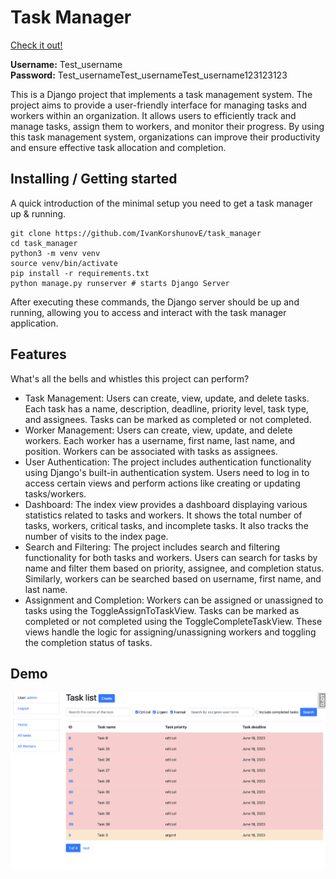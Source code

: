 # Task Manager
[Check it out!](https://task-manager-y3r3.onrender.com/)

**Username:** Test_username  
**Password:** Test_usernameTest_usernameTest_username123123123

This is a Django project that implements a task management system. The project aims to provide a user-friendly interface for managing tasks and workers within an organization. It allows users to efficiently track and manage tasks, assign them to workers, and monitor their progress. By using this task management system, organizations can improve their productivity and ensure effective task allocation and completion.

## Installing / Getting started

A quick introduction of the minimal setup you need to get a task manager up &
running.

```shell
git clone https://github.com/IvanKorshunovE/task_manager
cd task_manager
python3 -m venv venv
source venv/bin/activate
pip install -r requirements.txt
python manage.py runserver # starts Django Server
```

After executing these commands, the Django server should be up and running, allowing you to access and interact with the task manager application.

## Features

What's all the bells and whistles this project can perform?
* Task Management: Users can create, view, update, and delete tasks. Each task has a name, description, deadline, priority level, task type, and assignees. Tasks can be marked as completed or not completed.
* Worker Management: Users can create, view, update, and delete workers. Each worker has a username, first name, last name, and position. Workers can be associated with tasks as assignees.
* User Authentication: The project includes authentication functionality using Django's built-in authentication system. Users need to log in to access certain views and perform actions like creating or updating tasks/workers.
* Dashboard: The index view provides a dashboard displaying various statistics related to tasks and workers. It shows the total number of tasks, workers, critical tasks, and incomplete tasks. It also tracks the number of visits to the index page.
* Search and Filtering: The project includes search and filtering functionality for both tasks and workers. Users can search for tasks by name and filter them based on priority, assignee, and completion status. Similarly, workers can be searched based on username, first name, and last name.
* Assignment and Completion: Workers can be assigned or unassigned to tasks using the ToggleAssignToTaskView. Tasks can be marked as completed or not completed using the ToggleCompleteTaskView. These views handle the logic for assigning/unassigning workers and toggling the completion status of tasks.

## Demo 

![task_manager_demo.png](task_manager_demo.png)

[//]: # (## Configuration)

[//]: # ()
[//]: # ([//]: # &#40;Here you should write what are all of the configurations a user can enter when&#41;)

[//]: # (using the project.)

[//]: # ()
[//]: # (#### Argument 1)

[//]: # (Type: `String`  )

[//]: # (Default: `'default value'`)

[//]: # ()
[//]: # (State what an argument does and how you can use it. If needed, you can provide)

[//]: # (an example below.)

[//]: # ()
[//]: # (Example:)

[//]: # (```bash)

[//]: # (awesome-project "Some other value"  # Prints "You're nailing this readme!")

[//]: # (```)

[//]: # ()
[//]: # (#### Argument 2)

[//]: # (Type: `Number|Boolean`  )

[//]: # (Default: 100)

[//]: # ()
[//]: # (Copy-paste as many of these as you need.)

[//]: # ()
[//]: # (## Contributing)

[//]: # ()
[//]: # (When you publish something open source, one of the greatest motivations is that)

[//]: # (anyone can just jump in and start contributing to your project.)

[//]: # ()
[//]: # (These paragraphs are meant to welcome those kind souls to feel that they are)

[//]: # (needed. You should state something like:)

[//]: # ()
[//]: # ("If you'd like to contribute, please fork the repository and use a feature)

[//]: # (branch. Pull requests are warmly welcome.")

[//]: # ()
[//]: # (If there's anything else the developer needs to know &#40;e.g. the code style)

[//]: # (guide&#41;, you should link it here. If there's a lot of things to take into)

[//]: # (consideration, it is common to separate this section to its own file called)

[//]: # (`CONTRIBUTING.md` &#40;or similar&#41;. If so, you should say that it exists here.)

[//]: # ()
[//]: # (## Links)

[//]: # ()
[//]: # (Even though this information can be found inside the project on machine-readable)

[//]: # (format like in a .json file, it's good to include a summary of most useful)

[//]: # (links to humans using your project. You can include links like:)

[//]: # ()
[//]: # (- Project homepage: https://your.github.com/awesome-project/)

[//]: # (- Repository: https://github.com/your/awesome-project/)

[//]: # (- Issue tracker: https://github.com/your/awesome-project/issues)

[//]: # (  - In case of sensitive bugs like security vulnerabilities, please contact)

[//]: # (    my@email.com directly instead of using issue tracker. We value your effort)

[//]: # (    to improve the security and privacy of this project!)

[//]: # (- Related projects:)

[//]: # (  - Your other project: https://github.com/your/other-project/)

[//]: # (  - Someone else's project: https://github.com/someones/awesome-project/)

[//]: # ()
[//]: # ()
[//]: # (## Licensing)

[//]: # ()
[//]: # (One really important part: Give your project a proper license. Here you should)

[//]: # (state what the license is and how to find the text version of the license.)

[//]: # (Something like:)

[//]: # ()
[//]: # ("The code in this project is licensed under MIT license.")